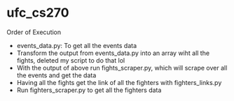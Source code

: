 # ufc_cs270

Order of Execution
- events_data.py: To get all the events data
- Transform the output from events_data.py into an array wiht all the fights, deleted my script to do that lol
- With the output of above run fights_scraper.py, which will scrape over all the events and get the data
- Having all the fights get the link of all the fighters with fighters_links.py
- Run fighters_scraper.py to get all the fighters data